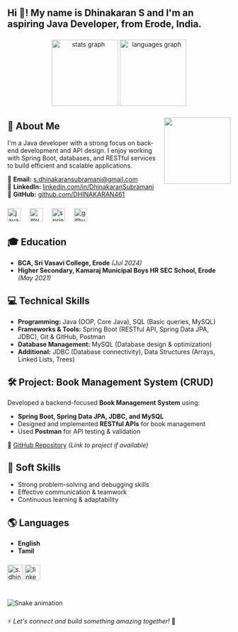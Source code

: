 <h2 align="left">Hi 👋! My name is Dhinakaran S and I'm an aspiring Java Developer, from Erode, India.</h2>

###

<div align="center">
  <img src="https://github-readme-stats.vercel.app/api?username=DHINAKARAN461&hide_title=false&hide_rank=false&show_icons=true&include_all_commits=true&count_private=true&disable_animations=false&theme=dracula&locale=en&hide_border=false" height="150" alt="stats graph"  />
  <img src="https://github-readme-stats.vercel.app/api/top-langs?username=DHINAKARAN461&locale=en&hide_title=false&layout=compact&card_width=320&langs_count=5&theme=dracula&hide_border=false" height="150" alt="languages graph"  />
</div>

###

<img align="right" height="150" src="https://i.imgflip.com/65efzo.gif"  />

###

## 📌 About Me
I'm a Java developer with a strong focus on back-end development and API design. I enjoy working with Spring Boot, databases, and RESTful services to build efficient and scalable applications.

🔹 **Email:** [s.dhinakaransubramani@gmail.com](mailto:s.dhinakaransubramani@gmail.com)  
🔹 **LinkedIn:** [linkedin.com/in/DhinakaranSubramani](https://linkedin.com/in/DhinakaranSubramani)  
🔹 **GitHub:** [github.com/DHINAKARAN461](https://github.com/DHINAKARAN461)

###

<div align="left">
  <img src="https://cdn.jsdelivr.net/gh/devicons/devicon/icons/java/java-original.svg" height="30" alt="java logo"  />
  <img width="12" />
  <img src="https://cdn.jsdelivr.net/gh/devicons/devicon/icons/mysql/mysql-original.svg" height="30" alt="mysql logo"  />
  <img width="12" />
  <img src="https://cdn.jsdelivr.net/gh/devicons/devicon/icons/spring/spring-original.svg" height="30" alt="spring logo"  />
  <img width="12" />
  <img src="https://cdn.jsdelivr.net/gh/devicons/devicon/icons/github/github-original.svg" height="30" alt="github logo"  />
</div>

###

## 🎓 Education
- **BCA, Sri Vasavi College, Erode** *(Jul 2024)*
- **Higher Secondary, Kamaraj Municipal Boys HR SEC School, Erode** *(May 2021)*

###

## 💻 Technical Skills
- **Programming:** Java (OOP, Core Java), SQL (Basic queries, MySQL)
- **Frameworks & Tools:** Spring Boot (RESTful API, Spring Data JPA, JDBC), Git & GitHub, Postman
- **Database Management:** MySQL (Database design & optimization)
- **Additional:** JDBC (Database connectivity), Data Structures (Arrays, Linked Lists, Trees)

###

## 🛠️ Project: **Book Management System (CRUD)**
Developed a backend-focused **Book Management System** using:
- **Spring Boot, Spring Data JPA, JDBC, and MySQL**
- Designed and implemented **RESTful APIs** for book management
- Used **Postman** for API testing & validation

🔗 [GitHub Repository](#) *(Link to project if available)*

###

## 🚀 Soft Skills
- Strong problem-solving and debugging skills
- Effective communication & teamwork
- Continuous learning & adaptability

###

## 🌎 Languages
- **English**
- **Tamil**

###

<div align="left">
  <img src="https://img.shields.io/static/v1?message=Gmail&logo=gmail&label=&color=D14836&logoColor=white&labelColor=&style=for-the-badge" height="35" alt="s.dhinakaransubramani@gmail.com"  />
  <img src="https://img.shields.io/static/v1?message=LinkedIn&logo=linkedin&label=&color=0077B5&logoColor=white&labelColor=&style=for-the-badge" height="35" alt="linkedin logo"  />
</div>

###

<br clear="both">
<img src="https://raw.githubusercontent.com/DHINAKARAN461/DHINAKARAN461/output/dist/snake.svg" alt="Snake animation" />

###

⚡ *Let's connect and build something amazing together!* 🚀

